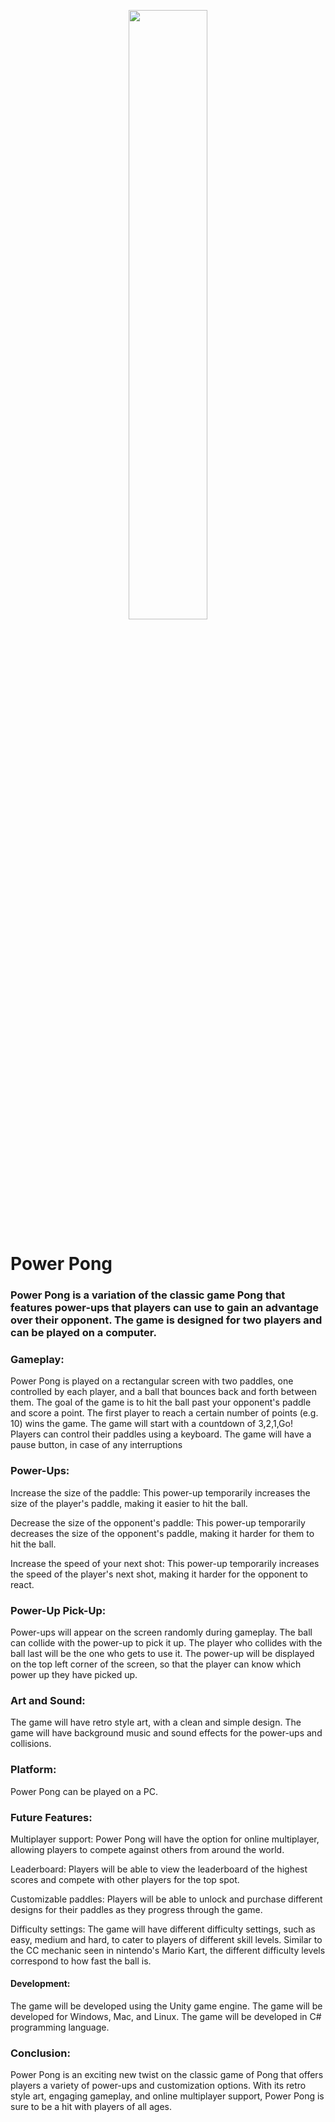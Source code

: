 <a name="Power Pong"></a>

<p align="center"><img width=50% src="https://user-images.githubusercontent.com/45630932/224222533-3f86af53-2de8-4da2-853f-c322d80b2fae.mp4"></p>

# Power Pong

### Power Pong is a variation of the classic game Pong that features power-ups that players can use to gain an advantage over their opponent. The game is designed for two players and can be played on a computer.

### Gameplay:

Power Pong is played on a rectangular screen with two paddles, one controlled by each player, and a ball that bounces back and forth between them. The goal of the game is to hit the ball past your opponent's paddle and score a point. The first player to reach a certain number of points (e.g. 10) wins the game. The game will start with a countdown of 3,2,1,Go!
Players can control their paddles using a keyboard. The game will have a pause button, in case of any interruptions

### Power-Ups:

Increase the size of the paddle: This power-up temporarily increases the size of the player's paddle, making it easier to hit the ball.

Decrease the size of the opponent's paddle: This power-up temporarily decreases the size of the opponent's paddle, making it harder for them to hit the ball.

Increase the speed of your next shot: This power-up temporarily increases the speed of the player's next shot, making it harder for the opponent to react.

### Power-Up Pick-Up:

Power-ups will appear on the screen randomly during gameplay. The ball can collide with the power-up to pick it up. The player who collides with the ball last will be the one who gets to use it. The power-up will be displayed on the top left corner of the screen, so that the player can know which power up they have picked up.

### Art and Sound:

The game will have retro style art, with a clean and simple design. The game will have background music and sound effects for the power-ups and collisions.


### Platform:

Power Pong can be played on a PC. 

### Future Features:

Multiplayer support: Power Pong will have the option for online multiplayer, allowing players to compete against others from around the world.

Leaderboard: Players will be able to view the leaderboard of the highest scores and compete with other players for the top spot.

Customizable paddles: Players will be able to unlock and purchase different designs for their paddles as they progress through the game.

Difficulty settings: The game will have different difficulty settings, such as easy, medium and hard, to cater to players of different skill levels. Similar to the CC mechanic seen in nintendo's Mario Kart, the different difficulty levels correspond to how fast the ball is. 

#### Development:

The game will be developed using the Unity game engine.
The game will be developed for Windows, Mac, and Linux. 
The game will be developed in C# programming language.

### Conclusion:

Power Pong is an exciting new twist on the classic game of Pong that offers players a variety of power-ups and customization options. With its retro style art, engaging gameplay, and online multiplayer support, Power Pong is sure to be a hit with players of all ages.
